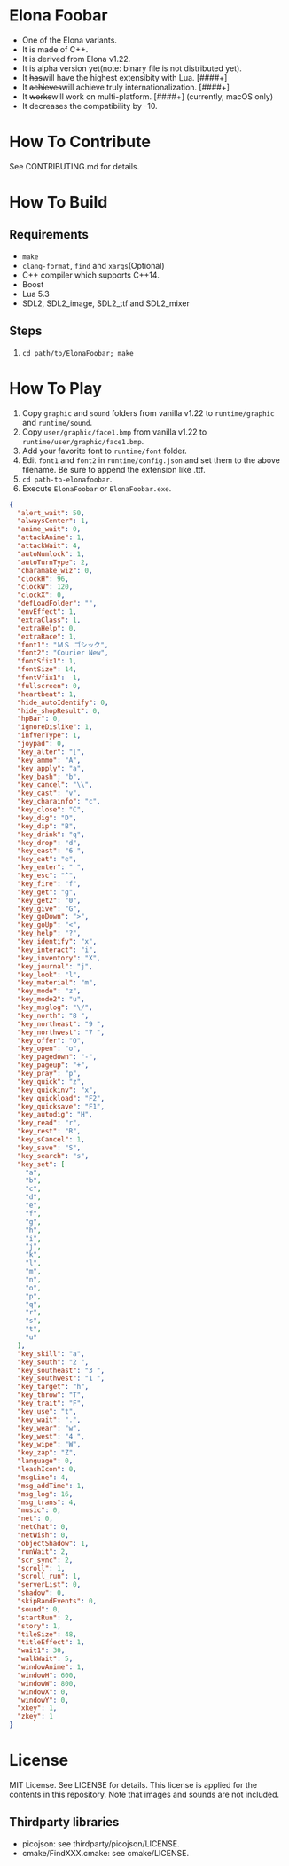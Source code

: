 # Elona Foobar

* One of the Elona variants.
* It is made of C++.
* It is derived from Elona v1.22.
* It is alpha version yet(note: binary file is not distributed yet).
* It ~~has~~will have the highest extensibity with Lua. [####+]
* It ~~achieves~~will achieve truly internationalization. [####+]
* It ~~works~~will work on multi-platform. [####+] (currently, macOS only)
* It decreases the compatibility by -10.



# How To Contribute

See CONTRIBUTING.md for details.



# How To Build

## Requirements

* `make`
* `clang-format`, `find` and `xargs`(Optional)
* C++ compiler which supports C++14.
* Boost
* Lua 5.3
* SDL2, SDL2_image, SDL2_ttf and SDL2_mixer

## Steps

1. `cd path/to/ElonaFoobar; make`


# How To Play

1. Copy `graphic` and `sound` folders from vanilla v1.22 to `runtime/graphic` and `runtime/sound`.
1. Copy `user/graphic/face1.bmp` from vanilla v1.22 to `runtime/user/graphic/face1.bmp`.
1. Add your favorite font to `runtime/font` folder.
1. Edit `font1` and `font2` in `runtime/config.json` and set them to the above filename. Be sure to append the extension like .ttf.
1. `cd path-to-elonafoobar`.
1. Execute `ElonaFoobar` or `ElonaFoobar.exe`.


```json
{
  "alert_wait": 50,
  "alwaysCenter": 1,
  "anime_wait": 0,
  "attackAnime": 1,
  "attackWait": 4,
  "autoNumlock": 1,
  "autoTurnType": 2,
  "charamake_wiz": 0,
  "clockH": 96,
  "clockW": 120,
  "clockX": 0,
  "defLoadFolder": "",
  "envEffect": 1,
  "extraClass": 1,
  "extraHelp": 0,
  "extraRace": 1,
  "font1": "ＭＳ ゴシック",
  "font2": "Courier New",
  "fontSfix1": 1,
  "fontSize": 14,
  "fontVfix1": -1,
  "fullscreen": 0,
  "heartbeat": 1,
  "hide_autoIdentify": 0,
  "hide_shopResult": 0,
  "hpBar": 0,
  "ignoreDislike": 1,
  "infVerType": 1,
  "joypad": 0,
  "key_alter": "[",
  "key_ammo": "A",
  "key_apply": "a",
  "key_bash": "b",
  "key_cancel": "\\",
  "key_cast": "v",
  "key_charainfo": "c",
  "key_close": "C",
  "key_dig": "D",
  "key_dip": "B",
  "key_drink": "q",
  "key_drop": "d",
  "key_east": "6 ",
  "key_eat": "e",
  "key_enter": " ",
  "key_esc": "^",
  "key_fire": "f",
  "key_get": "g",
  "key_get2": "0",
  "key_give": "G",
  "key_goDown": ">",
  "key_goUp": "<",
  "key_help": "?",
  "key_identify": "x",
  "key_interact": "i",
  "key_inventory": "X",
  "key_journal": "j",
  "key_look": "l",
  "key_material": "m",
  "key_mode": "z",
  "key_mode2": "u",
  "key_msglog": "\/",
  "key_north": "8 ",
  "key_northeast": "9 ",
  "key_northwest": "7 ",
  "key_offer": "O",
  "key_open": "o",
  "key_pagedown": "-",
  "key_pageup": "+",
  "key_pray": "p",
  "key_quick": "z",
  "key_quickinv": "x",
  "key_quickload": "F2",
  "key_quicksave": "F1",
  "key_autodig": "H",
  "key_read": "r",
  "key_rest": "R",
  "key_sCancel": 1,
  "key_save": "S",
  "key_search": "s",
  "key_set": [
    "a",
    "b",
    "c",
    "d",
    "e",
    "f",
    "g",
    "h",
    "i",
    "j",
    "k",
    "l",
    "m",
    "n",
    "o",
    "p",
    "q",
    "r",
    "s",
    "t",
    "u"
  ],
  "key_skill": "a",
  "key_south": "2 ",
  "key_southeast": "3 ",
  "key_southwest": "1 ",
  "key_target": "h",
  "key_throw": "T",
  "key_trait": "F",
  "key_use": "t",
  "key_wait": ".",
  "key_wear": "w",
  "key_west": "4 ",
  "key_wipe": "W",
  "key_zap": "Z",
  "language": 0,
  "leashIcon": 0,
  "msgLine": 4,
  "msg_addTime": 1,
  "msg_log": 16,
  "msg_trans": 4,
  "music": 0,
  "net": 0,
  "netChat": 0,
  "netWish": 0,
  "objectShadow": 1,
  "runWait": 2,
  "scr_sync": 2,
  "scroll": 1,
  "scroll_run": 1,
  "serverList": 0,
  "shadow": 0,
  "skipRandEvents": 0,
  "sound": 0,
  "startRun": 2,
  "story": 1,
  "tileSize": 48,
  "titleEffect": 1,
  "wait1": 30,
  "walkWait": 5,
  "windowAnime": 1,
  "windowH": 600,
  "windowW": 800,
  "windowX": 0,
  "windowY": 0,
  "xkey": 1,
  "zkey": 1
}
```




# License

MIT License. See LICENSE for details. This license is applied for the
contents in this repository. Note that images and sounds are not included.

## Thirdparty libraries

* picojson: see thirdparty/picojson/LICENSE.
* cmake/FindXXX.cmake: see cmake/LICENSE.
